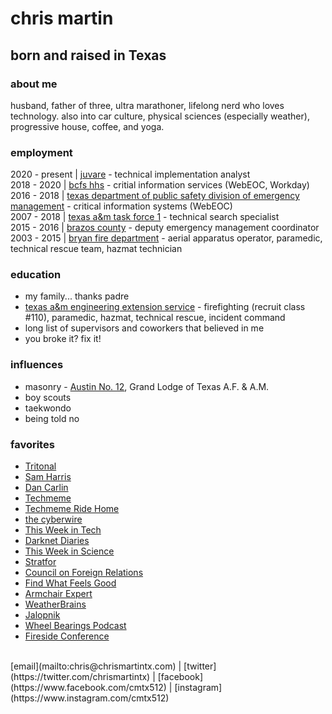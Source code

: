 # chris martin
## born and raised in Texas
### about me
husband, father of three, ultra marathoner, lifelong nerd who loves technology.  also into car culture, physical sciences (especially weather), progressive house, coffee, and yoga.

### employment
2020 - present | [juvare](https://www.juvare.com/webeoc/) - technical implementation analyst<br/>
2018 - 2020 | [bcfs hhs](https://bcfsemd.org/) - critial information services (WebEOC, Workday)<br/>
2016 - 2018 | [texas department of public safety division of emergency management](https://tdem.texas.gov/) - critical information systems (WebEOC)<br/>
2007 - 2018 | [texas a&m task force 1](https://texastaskforce1.org/) - technical search specialist<br/>
2015 - 2016 | [brazos county](http://brazosceoc.org) - deputy emergency management coordinator<br/>
2003 - 2015 | [bryan fire department](https://www.bryantx.gov/fire/) - aerial apparatus operator, paramedic, technical rescue team, hazmat technician

### education
* my family... thanks padre<br/>
* [texas a&m engineering extension service](https://www.teex.org) - firefighting (recruit class #110), paramedic, hazmat, technical rescue, incident command<br/>
* long list of supervisors and coworkers that believed in me<br/>
* you broke it? fix it!

### influences
* masonry - [Austin No. 12](http://austinlodge12.com), Grand Lodge of Texas A.F. & A.M.<br/>
* boy scouts<br/>
* taekwondo<br/>
* being told no

### favorites
* [Tritonal](http://tritonalmusic.com)<br/>
* [Sam Harris](https://samharris.org)<br/>
* [Dan Carlin](https://www.dancarlin.com/)<br/>
* [Techmeme](https://techmeme.com)<br/>
* [Techmeme Ride Home](https://news.techmeme.com/180306/podcast)<br/>
* [the cyberwire](https://thecyberwire.com)<br/>
* [This Week in Tech](https://twit.tv)<br/>
* [Darknet Diaries](https://darknetdiaries.com/)<br/>
* [This Week in Science](https://www.twis.org/)<br/>
* [Stratfor](https://worldview.stratfor.com/)<br/>
* [Council on Foreign Relations](https://www.cfr.org)<br/>
* [Find What Feels Good](https://fwfg.com/)<br/>
* [Armchair Expert](https://armchairexpertpod.com/)<br/>
* [WeatherBrains](https://weatherbrains.com)<br/>
* [Jalopnik](https://jalopnik.com)<br/>
* [Wheel Bearings Podcast](https://wheelbearings.media)<br/>
* [Fireside Conference](https://firesideconf.com)<br/>
<br/>
[email](mailto:chris@chrismartintx.com) | [twitter](https://twitter.com/chrismartintx) | [facebook](https://www.facebook.com/cmtx512) | [instagram](https://www.instagram.com/cmtx512)

